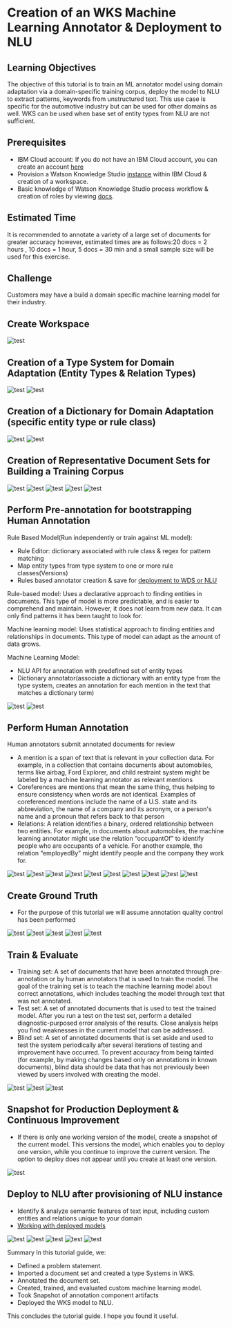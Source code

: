 # Creation of an WKS Machine Learning Annotator & Deployment to NLU

## Learning Objectives

The objective of this tutorial is to train an ML annotator model using domain adaptation via a domain-specific training corpus, deploy the model to NLU to extract patterns, keywords from unstructured text. This use case is specific for the automotive industry but can be used for other domains as well. WKS can be used when base set of entity types from NLU are not sufficient.


## Prerequisites

- IBM Cloud account: If you do not have an IBM Cloud account, you can create an account [here](https://cloud.ibm.com/)
- Provision a Watson Knowledge Studio [instance](https://cloud.ibm.com/catalog/services/knowledge-studio?hideTours=true&?cm_sp=WatsonPlatform-WatsonPlatform-_-OnPageNavCTA-IBMWatson_Discovery-_-Watson_Developer_Website) within IBM Cloud & creation of a workspace.
- Basic knowledge of Watson Knowledge Studio process workflow & creation of roles by viewing [docs](https://cloud.ibm.com/docs/services/watson-knowledge-studio?topic=watson-knowledge-studio-wks_tutintro#wks_tokenizer).

## Estimated Time

It is recommended to annotate a variety of a large set of documents for greater accuracy however, estimated times are as follows:20 docs = 2 hours , 10 docs = 1 hour, 5 docs = 30 min and a small sample size will be used for this exercise.

## Challenge

Customers may have a build a domain specific machine learning model for their industry.

## Create Workspace

![test](https://github.com/bmguillo/watsonknowledgestudio_nludeploy/blob/master/img/1.png)

## Creation of a Type System for Domain Adaptation (Entity Types & Relation Types)

![test](https://github.com/bmguillo/watsonknowledgestudio_nludeploy/blob/master/img/4.png)
![test](https://github.com/bmguillo/watsonknowledgestudio_nludeploy/blob/master/img/2_entitytypes.png)

## Creation of a Dictionary for Domain Adaptation (specific entity type or rule class)

![test](https://github.com/bmguillo/watsonknowledgestudio_nludeploy/blob/master/img/7_dictionarysizing.png)
![test](https://github.com/bmguillo/watsonknowledgestudio_nludeploy/blob/master/img/8_dictionarysizing.png)

## Creation of Representative Document Sets for Building a Training Corpus

![test](https://github.com/bmguillo/watsonknowledgestudio_nludeploy/blob/master/img/10_documentsetsizing.png)
![test](https://github.com/bmguillo/watsonknowledgestudio_nludeploy/blob/master/img/11_addadocumentsetsizing.png)
![test](https://github.com/bmguillo/watsonknowledgestudio_nludeploy/blob/master/img/12_documentsetsfilledinresized.png)
![test](https://github.com/bmguillo/watsonknowledgestudio_nludeploy/blob/master/img/14_createannotationsetssizing.png)
![test](https://github.com/bmguillo/watsonknowledgestudio_nludeploy/blob/master/img/15_annotationsetsizing.png)


## Perform Pre-annotation for bootstrapping Human Annotation

Rule Based Model(Run independently or train against ML model):
- Rule Editor: dictionary associated with rule class & regex for pattern matching
- Map entity types from type system to one or more rule classes(Versions)
- Rules based annotator creation & save for [deployment to WDS or NLU](https://cloud.ibm.com/docs/services/watson-knowledge-studio?topic=watson-knowledge-studio-wks_rule_publish#wks_rule_publish)

Rule-based model: Uses a declarative approach to finding entities in documents. This type of model is more predictable, and is easier to comprehend and maintain. However, it does not learn from new data. It can only find patterns it has been taught to look for.

Machine learning model: Uses statistical approach to finding entities and relationships in documents. This type of model can adapt as the amount of data grows.

Machine Learning Model:
- NLU API for annotation with predefined set of entity types
- Dictionary annotator(associate a dictionary with an entity type from the type system, creates an annotation for each mention in the text that matches a dictionary term)

![test](https://github.com/bmguillo/watsonknowledgestudio_nludeploy/blob/master/img/22_ruleeditorsizing.png)
![test](https://github.com/bmguillo/watsonknowledgestudio_nludeploy/blob/master/img/23_dictionarysizing.png)

## Perform Human Annotation 

Human annotators submit annotated documents for review
- A mention is a span of text that is relevant in your collection data. For example, in a collection that contains documents about automobiles, terms like airbag, Ford Explorer, and child restraint system might be labeled by a machine learning annotator as relevant mentions
- Coreferences are mentions that mean the same thing, thus helping to ensure consistency when words are not identical. Examples of coreferenced mentions include the name of a U.S. state and its abbreviation, the name of a company and its acronym, or a person's name and a pronoun that refers back to that person
- Relations: A relation identifies a binary, ordered relationship between two entities. For example, in documents about automobiles, the machine learning annotator might use the relation “occupantOf” to identify people who are occupants of a vehicle. For another example, the relation “employedBy” might identify people and the company they work for.

![test](https://github.com/bmguillo/watsonknowledgestudio_nludeploy/blob/master/img/17_annotationtaskresized.png)
![test](https://github.com/bmguillo/watsonknowledgestudio_nludeploy/blob/master/img/18_annotationtaskcreationsizing.png)
![test](https://github.com/bmguillo/watsonknowledgestudio_nludeploy/blob/master/img/20_addannotationsettotaskresize.png)
![test](https://github.com/bmguillo/watsonknowledgestudio_nludeploy/blob/master/img/28_humanannotationinprogressresizing.png)
![test](https://github.com/bmguillo/watsonknowledgestudio_nludeploy/blob/master/img/29_fiatannotationresizing.png)
![test](https://github.com/bmguillo/watsonknowledgestudio_nludeploy/blob/master/img/30_inprogresssizing.png)
![test](https://github.com/bmguillo/watsonknowledgestudio_nludeploy/blob/master/img/31_completeannotationtaskresisze.png)
![test](https://github.com/bmguillo/watsonknowledgestudio_nludeploy/blob/master/img/32_completedannotationtasksresize.png)
![test](https://github.com/bmguillo/watsonknowledgestudio_nludeploy/blob/master/img/33_acceptannotationsetsresize.png)
![test](https://github.com/bmguillo/watsonknowledgestudio_nludeploy/blob/master/img/34_completedannotationtaskresize.png)

## Create Ground Truth

- For the purpose of this tutorial we will assume annotation quality control has been performed

![test](https://github.com/bmguillo/watsonknowledgestudio_nludeploy/blob/master/img/40_inconflictresize.png)
![test](https://github.com/bmguillo/watsonknowledgestudio_nludeploy/blob/master/img/38_conflictcheckingresize.png)
![test](https://github.com/bmguillo/watsonknowledgestudio_nludeploy/blob/master/img/39_accepthumanannotatorsetsizing.png)
![test](https://github.com/bmguillo/watsonknowledgestudio_nludeploy/blob/master/img/37_acceptannotationsetmsgresize.png)
![test](https://github.com/bmguillo/watsonknowledgestudio_nludeploy/blob/master/img/41_completedsetsresize.png)

## Train & Evaluate

- Training set: A set of documents that have been annotated through pre-annotation or by human annotators that is used to train the model. The goal of the training set is to teach the machine learning model about correct annotations, which includes teaching the model through text that was not annotated.
- Test set: A set of annotated documents that is used to test the trained model. After you run a test on the test set, perform a detailed diagnostic-purposed error analysis of the results. Close analysis helps you find weaknesses in the current model that can be addressed.
- Blind set: A set of annotated documents that is set aside and used to test the system periodically after several iterations of testing and improvement have occurred. To prevent accuracy from being tainted (for example, by making changes based only on annotations in known documents), blind data should be data that has not previously been viewed by users involved with creating the model.

![test](https://github.com/bmguillo/watsonknowledgestudio_nludeploy/blob/master/img/42__trainingtestblindtophalfresize.png)
![test](https://github.com/bmguillo/watsonknowledgestudio_nludeploy/blob/master/img/44_trainingtestblindbottomhalfresize.png)
![test](https://github.com/bmguillo/watsonknowledgestudio_nludeploy/blob/master/img/46_MLmodelevaluationcomplete.png)

## Snapshot for Production Deployment & Continuous Improvement

- If there is only one working version of the model, create a snapshot of the current model. This versions the model, which enables you to deploy one version, while you continue to improve the current version. The option to deploy does not appear until you create at least one version.

![test](https://github.com/bmguillo/watsonknowledgestudio_nludeploy/blob/master/img/48_deployversionsresize.png)

## Deploy to NLU after provisioning of NLU instance

- Identify & analyze semantic features of text input, including custom entities and relations unique to your domain
- [Working with deployed models](https://cloud.ibm.com/docs/services/natural-language-understanding?topic=natural-language-understanding-customizing#customizing) 

![test](https://github.com/bmguillo/watsonknowledgestudio_nludeploy/blob/master/img/50_nluprovisionresize.png)
![test](https://github.com/bmguillo/watsonknowledgestudio_nludeploy/blob/master/img/40b_deploymodelnluresizebox.png)
![test](https://github.com/bmguillo/watsonknowledgestudio_nludeploy/blob/master/img/41_deploymodelresize.png)
![test](https://github.com/bmguillo/watsonknowledgestudio_nludeploy/blob/master/img/49_deploymsgresize.png)
![test](https://github.com/bmguillo/watsonknowledgestudio_nludeploy/blob/master/img/45_finalshotdeployedresize.png)

Summary
In this tutorial guide, we:
- Defined a problem statement.
- Imported a document set and created a type Systems in WKS.
- Annotated the document set.
- Created, trained, and evaluated custom machine learning model.
- Took Snapshot of annotation component artifacts
- Deployed the WKS model to NLU.

This concludes the tutorial guide. I hope you found it useful.


